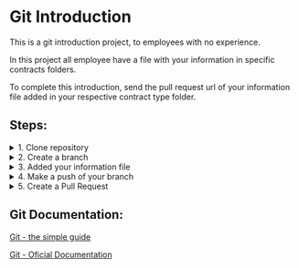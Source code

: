 
# Git Introduction
This is a git introduction project, to employees with no experience. 

In this project all employee have a file with your information in specific contracts folders.

To complete this introduction, send the pull request url of your information file added in your respective contract type folder.

## Steps:

<details>
  <summary> 
    1. Clone repository 
  </summary>
  
To clone this repository:
#### 1.1. click in 'download or clone' button.
![download_or_clone_image](/md-images/001-clone_or_download.png)

#### 1.2. Copy the repository url.

![clone_url](/md-images/002-clone-url.png)

#### 1.3. Open Git Bash ( download link -> https://git-scm.com/downloads)
#### 1.4. Clone repository to your computer.

```
git clone '{repository_url}' // repository_url = url copied from step2
```
#### 1.5. Clone repository successful
</details>
<details>
  <summary>
    2. Create a branch
  </summary>
  
To create a new branch:
#### 2.1. Open Git bash
#### 2.2. Create a new branch with your name.
```
git checkout -b '{name_of_the_branch}' // name_of_the_branch = {yourname}+employee-document.
```
#### 2.3. Branch sucessful created.
</details>
<details>
  <summary>
    3. Added your information file
  </summary>
  
#### 3.1. Create your file taking into consideration your contract with the company (intern, clt or partner) and use the example.txt file to see what informations do you have insert.
#### 3.2. Creation with name format -> ```{firstName.LastName.txt}```
#### 3.3. Include your informations in the file
#### 3.4. Information file sucessful created.
</details>
<details>
  <summary>
    4. Make a push of your branch
  </summary>
  
#### 4.1. Open git bash
#### 4.2. Insert your Name and Email to represent your actions in this git project.
```
git config user.email {Your email}
git config user.name {Your name}
```
#### 4.3. Add your file to commit
```
git add ./employees/{your contract}/{yourname}.txt
```

#### 4.4. Add a new commit with the commentary of what represents your actions on repository

<a href="https://github.com/angular/angular/blob/master/CONTRIBUTING.md#-commit-message-guidelines" target="_blank"> ANGULAR - Commit Message Guidelines</a>
```
git commit -m 'Feat({yourname}.txt): Added my information file.'
```
#### 4.5. Create a push of your local commits
```
git push origin {your_branch_name}
```
</details>
<details>
  <summary>
    5. Create a Pull Request
  </summary>
  
#### 5.1. Open the repository website, open the 'Pull Requests' page, click in the 'New pull request' button.
![pull_request](/md-images/009-pull-request-page.png)

#### 5.2. Select your branch in 'compare or head' selector
![compare_branchs](/md-images/011-compare-branchs.png)
#### 5.3. Review your alterations and click 'Create Pull Request' button

![review_modifications](/md-images/012-review-modifications.png)

#### 5.4. Insert a title and description (you have the list of commit messages) and added a reviewer to analyze and approve or reject your pull request.
![review_modifications](/md-images/014-pull-request.png)

#### 5.5. Click 'Create pull request' button
</details>


## Git Documentation:

<a href="https://rogerdudler.github.io/git-guide/index.html" target="_blank">Git - the simple guide</a>

<a href="https://git-scm.com/doc" target="_blank">Git - Oficial Documentation</a>
